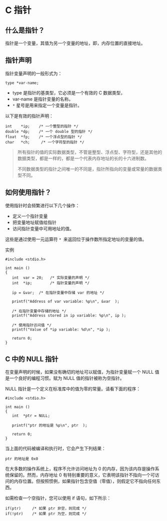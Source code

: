 # C 指针

## 什么是指针？
指针是一个变量，其值为另一个变量的地址，即，内存位置的直接地址。

## 指针声明
指针变量声明的一般形式为：
```
type *var-name;
```
- type 是指针的基类型，它必须是一个有效的 C 数据类型，
- var-name 是指针变量的名称。
-  `*` 星号是用来指定一个变量是指针。

以下是有效的指针声明：
```
int    *ip;    /* 一个整型的指针 */
double *dp;    /* 一个 double 型的指针 */
float  *fp;    /* 一个浮点型的指针 */
char   *ch;     /* 一个字符型的指针 */
```
> 所有指针的值的实际数据类型，不管是整型、浮点型、字符型，还是其他的数据类型，都是一样的，都是一个代表内存地址的长的十六进制数。
>
> 不同数据类型的指针之间唯一的不同是，指针所指向的变量或常量的数据类型不同。

## 如何使用指针？
使用指针时会频繁进行以下几个操作：
- 定义一个指针变量
- 把变量地址赋值给指针
- 访问指针变量中可用地址的值。

这些是通过使用一元运算符 `* `来返回位于操作数所指定地址的变量的值。

实例
```
#include <stdio.h>
 
int main ()
{
   int  var = 20;   /* 实际变量的声明 */
   int  *ip;        /* 指针变量的声明 */
 
   ip = &var;  /* 在指针变量中存储 var 的地址 */
 
   printf("Address of var variable: %p\n", &var  );
 
   /* 在指针变量中存储的地址 */
   printf("Address stored in ip variable: %p\n", ip );
 
   /* 使用指针访问值 */
   printf("Value of *ip variable: %d\n", *ip );
 
   return 0;
}
```

## C 中的 NULL 指针
在变量声明的时候，如果没有确切的地址可以赋值，为指针变量赋一个 NULL 值是一个良好的编程习惯。赋为 NULL 值的指针被称为空指针。

NULL 指针是一个定义在标准库中的值为零的常量。请看下面的程序：
```
#include <stdio.h>
 
int main ()
{
   int  *ptr = NULL;
 
   printf("ptr 的地址是 %p\n", ptr  );
 
   return 0;
}
```
当上面的代码被编译和执行时，它会产生下列结果：
```
ptr 的地址是 0x0
```
在大多数的操作系统上，程序不允许访问地址为 0 的内存，因为该内存是操作系统保留的。然而，内存地址 0 有特别重要的意义，它表明该指针不指向一个可访问的内存位置。但按照惯例，如果指针包含空值（零值），则假定它不指向任何东西。

如需检查一个空指针，您可以使用 if 语句，如下所示：
```
if(ptr)     /* 如果 ptr 非空，则完成 */
if(!ptr)    /* 如果 ptr 为空，则完成 */
```